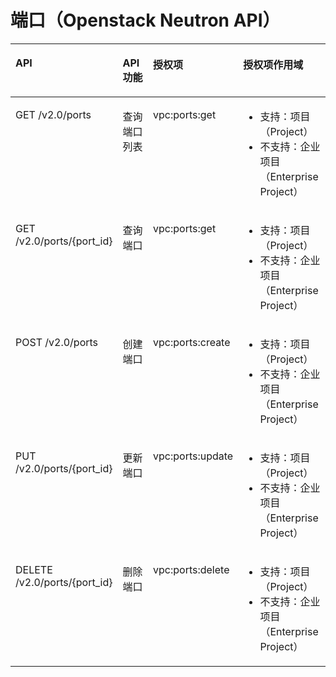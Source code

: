 # 端口（Openstack Neutron API）<a name="vpc_permission_0010"></a>

<a name="table8513144254019"></a>
<table><thead align="left"><tr id="row1557354254011"><th class="cellrowborder" valign="top" width="30.07920792079208%" id="mcps1.1.5.1.1"><p id="p657310421400"><a name="p657310421400"></a><a name="p657310421400"></a>API</p>
</th>
<th class="cellrowborder" valign="top" width="18.435643564356436%" id="mcps1.1.5.1.2"><p id="p6754165316015"><a name="p6754165316015"></a><a name="p6754165316015"></a>API功能</p>
</th>
<th class="cellrowborder" valign="top" width="18.81188118811881%" id="mcps1.1.5.1.3"><p id="p185735424405"><a name="p185735424405"></a><a name="p185735424405"></a>授权项</p>
</th>
<th class="cellrowborder" valign="top" width="32.67326732673268%" id="mcps1.1.5.1.4"><p id="p1366363695811"><a name="p1366363695811"></a><a name="p1366363695811"></a>授权项作用域</p>
</th>
</tr>
</thead>
<tbody><tr id="row11573842194015"><td class="cellrowborder" valign="top" width="30.07920792079208%" headers="mcps1.1.5.1.1 "><p id="p1557374210407"><a name="p1557374210407"></a><a name="p1557374210407"></a>GET /v2.0/ports</p>
</td>
<td class="cellrowborder" valign="top" width="18.435643564356436%" headers="mcps1.1.5.1.2 "><p id="p3754115316017"><a name="p3754115316017"></a><a name="p3754115316017"></a>查询端口列表</p>
</td>
<td class="cellrowborder" valign="top" width="18.81188118811881%" headers="mcps1.1.5.1.3 "><p id="p561665274013"><a name="p561665274013"></a><a name="p561665274013"></a>vpc:ports:get</p>
</td>
<td class="cellrowborder" valign="top" width="32.67326732673268%" headers="mcps1.1.5.1.4 "><a name="ul66241846203119"></a><a name="ul66241846203119"></a><ul id="ul66241846203119"><li>支持：项目（Project）</li><li>不支持：企业项目（Enterprise Project）</li></ul>
</td>
</tr>
<tr id="row16573114224014"><td class="cellrowborder" valign="top" width="30.07920792079208%" headers="mcps1.1.5.1.1 "><p id="p135731542134017"><a name="p135731542134017"></a><a name="p135731542134017"></a>GET /v2.0/ports/{port_id}</p>
</td>
<td class="cellrowborder" valign="top" width="18.435643564356436%" headers="mcps1.1.5.1.2 "><p id="p1875475316019"><a name="p1875475316019"></a><a name="p1875475316019"></a>查询端口</p>
</td>
<td class="cellrowborder" valign="top" width="18.81188118811881%" headers="mcps1.1.5.1.3 "><p id="p8780553184014"><a name="p8780553184014"></a><a name="p8780553184014"></a>vpc:ports:get</p>
</td>
<td class="cellrowborder" valign="top" width="32.67326732673268%" headers="mcps1.1.5.1.4 "><a name="ul95023481322"></a><a name="ul95023481322"></a><ul id="ul95023481322"><li>支持：项目（Project）</li><li>不支持：企业项目（Enterprise Project）</li></ul>
</td>
</tr>
<tr id="row195739423404"><td class="cellrowborder" valign="top" width="30.07920792079208%" headers="mcps1.1.5.1.1 "><p id="p5573204234020"><a name="p5573204234020"></a><a name="p5573204234020"></a>POST /v2.0/ports</p>
</td>
<td class="cellrowborder" valign="top" width="18.435643564356436%" headers="mcps1.1.5.1.2 "><p id="p197544533019"><a name="p197544533019"></a><a name="p197544533019"></a>创建端口</p>
</td>
<td class="cellrowborder" valign="top" width="18.81188118811881%" headers="mcps1.1.5.1.3 "><p id="p566195516404"><a name="p566195516404"></a><a name="p566195516404"></a>vpc:ports:create</p>
</td>
<td class="cellrowborder" valign="top" width="32.67326732673268%" headers="mcps1.1.5.1.4 "><a name="ul15513950173211"></a><a name="ul15513950173211"></a><ul id="ul15513950173211"><li>支持：项目（Project）</li><li>不支持：企业项目（Enterprise Project）</li></ul>
</td>
</tr>
<tr id="row2057334214016"><td class="cellrowborder" valign="top" width="30.07920792079208%" headers="mcps1.1.5.1.1 "><p id="p13573194234019"><a name="p13573194234019"></a><a name="p13573194234019"></a>PUT /v2.0/ports/{port_id}</p>
</td>
<td class="cellrowborder" valign="top" width="18.435643564356436%" headers="mcps1.1.5.1.2 "><p id="p1275411531907"><a name="p1275411531907"></a><a name="p1275411531907"></a>更新端口</p>
</td>
<td class="cellrowborder" valign="top" width="18.81188118811881%" headers="mcps1.1.5.1.3 "><p id="p161533568406"><a name="p161533568406"></a><a name="p161533568406"></a>vpc:ports:update</p>
</td>
<td class="cellrowborder" valign="top" width="32.67326732673268%" headers="mcps1.1.5.1.4 "><a name="ul33641652103217"></a><a name="ul33641652103217"></a><ul id="ul33641652103217"><li>支持：项目（Project）</li><li>不支持：企业项目（Enterprise Project）</li></ul>
</td>
</tr>
<tr id="row12574642194019"><td class="cellrowborder" valign="top" width="30.07920792079208%" headers="mcps1.1.5.1.1 "><p id="p757464244015"><a name="p757464244015"></a><a name="p757464244015"></a>DELETE /v2.0/ports/{port_id}</p>
</td>
<td class="cellrowborder" valign="top" width="18.435643564356436%" headers="mcps1.1.5.1.2 "><p id="p197543532019"><a name="p197543532019"></a><a name="p197543532019"></a>删除端口</p>
</td>
<td class="cellrowborder" valign="top" width="18.81188118811881%" headers="mcps1.1.5.1.3 "><p id="p0115195711407"><a name="p0115195711407"></a><a name="p0115195711407"></a>vpc:ports:delete</p>
</td>
<td class="cellrowborder" valign="top" width="32.67326732673268%" headers="mcps1.1.5.1.4 "><a name="ul185134914469"></a><a name="ul185134914469"></a><ul id="ul185134914469"><li>支持：项目（Project）</li><li>不支持：企业项目（Enterprise Project）</li></ul>
</td>
</tr>
</tbody>
</table>

